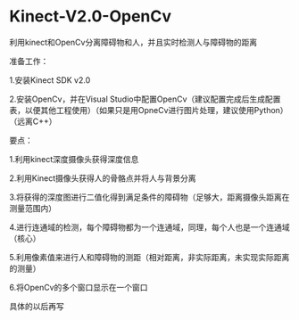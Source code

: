 # Kinect-V2.0-OpenCv
利用kinect和OpenCv分离障碍物和人，并且实时检测人与障碍物的距离

准备工作：

1.安装Kinect SDK v2.0

2.安装OpenCv，并在Visual Studio中配置OpenCv（建议配置完成后生成配置表，以便其他工程使用）（如果只是用OpneCv进行图片处理，建议使用Python）
（远离C++）

要点：

1.利用kinect深度摄像头获得深度信息

2.利用Kinect摄像头获得人的骨骼点并将人与背景分离

3.将获得的深度图进行二值化得到满足条件的障碍物（足够大，距离摄像头距离在测量范围内）

4.进行连通域的检测，每个障碍物都为一个连通域，同理，每个人也是一个连通域（核心）

5.利用像素值来进行人和障碍物的测距（相对距离，非实际距离，未实现实际距离的测量）

6.将OpenCv的多个窗口显示在一个窗口

具体的以后再写
